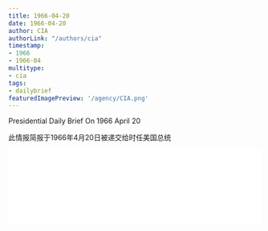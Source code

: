 ```yaml
---
title: 1966-04-20
date: 1966-04-20
author: CIA 
authorLink: "/authors/cia"
timestamp: 
- 1966
- 1966-04
multitype: 
- cia
tags: 
- dailybrief
featuredImagePreview: '/agency/CIA.png'
---
```



Presidential Daily Brief On 1966 April 20

此情报简报于1966年4月20日被递交给时任美国总统

<!--more-->





<div id="over" style="width:100%; overflow:hidden"> <iframe id="sFrame" name="sFrame" frameborder="no" border="0"  allowfullscreen marginwidth="0" scrolling="no" src = " /CIA/1966-04-20.html "  style = " position:absulute; width: 806px; top: 300;" > </iframe> </div>